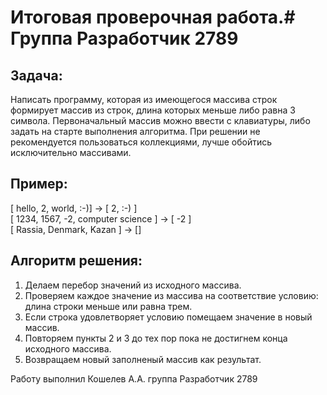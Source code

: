 # Итоговая проверочная работа.# Группа Разработчик 2789

## Задача:  
Написать программу, которая из имеющегося массива строк формирует массив из строк, длина которых меньше либо равна 3 символа. Первоначальный массив можно ввести с клавиатуры, либо задать на старте выполнения алгоритма. При решении не рекомендуется пользоваться коллекциями, лучше обойтись исключительно массивами.

## Пример:  

[ hello, 2, world, :-)] -> [ 2, :-) ]  
[ 1234, 1567, -2, computer science ] -> [ -2 ]  
[ Rassia, Denmark, Kazan ] -> []

## Алгоритм решения: 

1) Делаем перебор значений из исходного массива.  
2) Проверяем каждое значение из массива на соответствие условию: длина строки меньше или равна трем.  
3) Если строка удовлетворяет условию помещаем значение в новый массив.  
4) Повторяем пункты 2 и 3 до тех пор пока не достигнем конца исходного массива.  
5) Возвращаем новый заполненый массив как результат.  


Работу выполнил Кошелев А.А. группа Разработчик 2789
